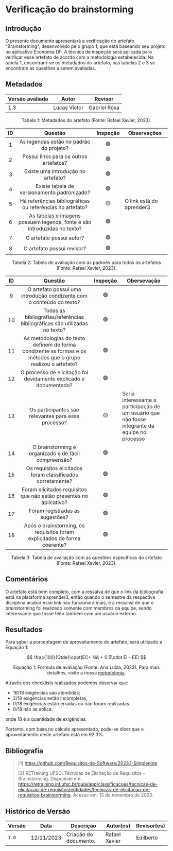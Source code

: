 # Verificação do brainstorming

## Introdução

O presente documento apresentará a verificação do artefato "Brainstorming", desenvolvido pelo grupo 1, que está baseando seu projeto no aplicativo Economia DF. A técnica de inspeção será aplicada para verificar esse artefato de acordo com a metodologia estabelecida. Na tabela 1, encontram-se os metadados do artefato, nas tabelas 2 e 3 se encontram as questões a serem avaliadas.

## Metadados

<center>

| Versão avaliada | Autor             | Revisor             |
| ---------------- | ----------------- | ------------------- |
| 1.3        | Lucas Victor | Gabriel Rosa |


</center>

<div style="text-align: center">
<p> Tabela 1: Metadados do artefato (Fonte: Rafael Xavier, 2023). </p>
</div>

| ID |                                 Questão                                 | Inspeção | Observações             |
| :-: | :-----------------------------------------------------------------------: | :--------: | ------------------------- |
| 1 |                 As legendas estão no padrão do projeto?                 |     🟢     |                           |
| 2 |                  Possui links para os outros artefatos?                  |    🟢    |                           |
| 3 |                   Existe uma introdução no artefato?                   |     🟢     |                           |
| 4 |                Existe tabela de versionamento padronizado?                |     🟢     |                           |
| 5 |      Há referências bibliográficas ou referências no artefato?      |     🟡     | O link está do aprender3 |
| 6 | As tabelas e imagens possuem legenda, fonte e são introduzidas no texto? |     🟢     |                           |
| 7 |                         O artefato possui autor?                         |     🟢     |                           |
| 8 |                        O artefato possui revisor?                        |     🟢     |                           |

<div style="text-align: center">
<p> Tabela 2: Tabela de avaliação com as padroẽs para todos os artefatos (Fonte: Rafael Xavier, 2023). </p>
</div>

| ID |                                   Questão                                   | Inspeção | Obersevação                                                                           |
| :-: | :--------------------------------------------------------------------------: | :--------: | --------------------------------------------------------------------------------------- |
| 9 |    O artefato possui uma introdução condizente com o conteúdo do texto?    |     🟢     |                                                                                         |
| 10 |             Todas as bibliografias/referências bibliográficas são utilizadas no texto?             |    🟢      | |
| 11 |              	As metodologias do texto definem de forma condizente as formas e os métodos que o grupo realizou o artefato?             |     🟢     |                                                                                         |
| 12 |  	O processo de elicitação foi devidamente explicado e documentado?  |     🟢     |                                                                                         |
| 13 | 	Os participantes são relevantes para esse processo? |    🟡      |     Seria interessante a participação de um usuário que não fosse integrante da equipe no processo        |
| 14 | 	O brainstorming é organizado e de fácil compreensão? |    🟢      |             |
| 15 | 	Os requisitos elicitados foram classificados corretamente? |    🟢      |             |
| 16 | 	Foram elicitados requisitos que não estão presentes no aplicativo? |    🟢      |             |
| 17 | 	Foram registradas as sugestões? |    🟢      |             |
| 18 | 	Após o brainstorming, os requisitos foram explicitados de forma coerente? |    🟢      |             |

<div style="text-align: center">
<p> Tabela 3: Tabela de avaliação com as questões específicas do artefato (Fonte: Rafael Xavier, 2023). </p>
</div>

## Comentários

O artefato está bem completo, com a ressalva de que o link da bibliografia está na plataforma aprender3, então quando o semestre da respectiva disciplina acabar esse link não funcionará mais, e a ressalva de que o brainstorming foi realizado somente com membros da equipe, sendo interessante que fosse feito também com um usuário externo.

## Resultados

Para saber a porcentagem de aproveitamento do artefato, será utilizado a Equação 1:

$$ 
\frac{100}{Qtde}\cdot(EC+ NA + 0.5\cdot EI - EE)
$$

<div style="text-align: center">
<p>Equação 1: Fórmula de avaliação (Fonte: Ana Luíza, 2023). Para mais detalhes, visite a nossa <a href="../metodologia.md">metodologia</a>.</p>

</div>


Através dos checklists realizados podemos observar que:

- 16/18 exigências são atendidas;
- 2/18 exigências estão incompletas;
- 0/18 exigências estão erradas ou não foram realizadas.
- 0/18 não se aplica.

onde 18 é a quantidade de exigências.

Portanto, com base no cálculo apresentado, pode-se dizer que o aproveitamento deste artefato está em 92.3%.



## Bibliografia

> [1] https://github.com/Requisitos-de-Software/2023.1-Simplenote
>
> [2] RETraining UFSC. Técnicas de Elicitação de Requisitos - Brainstorming. Disponível em: https://retraining.inf.ufsc.br/guia/app/classificacoes/tecnicas-de-elicitacao-de-requisitos/entidades/tecnicas-de-elicitacao-de-requisitos-brainstorming. Acesso em: 13 de novembro de 2023.

## Histórico de Versão

| Versão | Data       | Descrição             | Autor(es) | Revisor(es)        |
| ------ | ---------- | --------------------- | --------- | ------------------ |
| `1.0`  | 12/11/2023 | Criação do documento. | Rafael Xavier      |       Edilberto              |